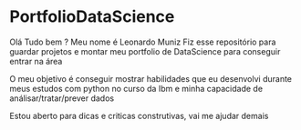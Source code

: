 # PortfolioDataScience
Olá Tudo bem ? Meu nome é Leonardo Muniz
Fiz esse repositório para guardar projetos e montar meu portfolio de DataScience para conseguir entrar na área 

O meu objetivo é conseguir mostrar habilidades que eu desenvolvi durante meus estudos com python no curso da Ibm e minha capacidade de análisar/tratar/prever dados 

Estou aberto para dicas e criticas construtivas, vai me ajudar demais
